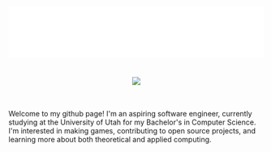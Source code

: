 <div align="center">
  <a href="https://soundeffects.github.io/">
    <img src="header.svg" width="800" height="100" alt="soundeffects">
  </a>
</div>

<br>
<br>

<div align="center">
  <a href="https://github.com/anuraghazra/github-readme-stats" class="stats">
    <img align="center" src="https://github-readme-stats.vercel.app/api?username=soundeffects&show_icons=true&theme=radical&count_private=true" />
  </a>
</div>

<br>
<br>

Welcome to my github page! I'm an aspiring software engineer, currently studying at the University of Utah for my Bachelor's in Computer Science. I'm interested in making games, contributing to open source projects, and learning more about both theoretical and applied computing.
